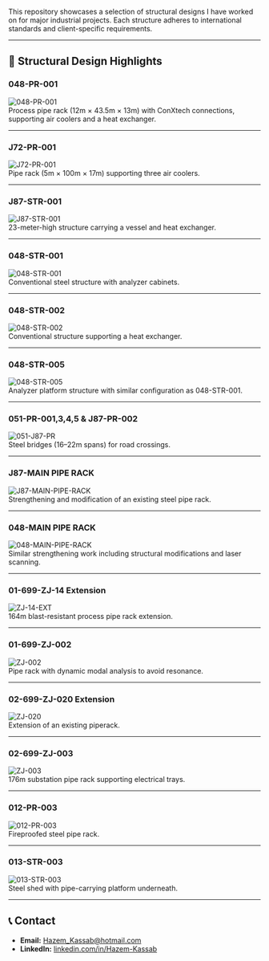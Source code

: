This repository showcases a selection of structural designs I have worked on for major industrial projects. Each structure adheres to international standards and client-specific requirements.

---

## 📂 Structural Design Highlights

### 048-PR-001  
![048-PR-001](https://github.com/Hazem-Kassab/Portfolio/blob/0b4660b7346bc7ace8d2bfd4fbefc6045dc3dd37/Portfolio_Hazem_Kassab/Slide1.jpg?raw=true)  
Process pipe rack (12m × 43.5m × 13m) with ConXtech connections, supporting air coolers and a heat exchanger.

---

### J72-PR-001  
![J72-PR-001](https://raw.githubusercontent.com/Hazem-Kassab/Portfolio/0b4660b7346bc7ace8d2bfd4fbefc6045dc3dd37/Portfolio_Hazem_Kassab/Slide2.jpg)  
Pipe rack (5m × 100m × 17m) supporting three air coolers.

---

### J87-STR-001  
![J87-STR-001](https://raw.githubusercontent.com/Hazem-Kassab/Portfolio/0b4660b7346bc7ace8d2bfd4fbefc6045dc3dd37/Portfolio_Hazem_Kassab/Slide3.jpg)  
23-meter-high structure carrying a vessel and heat exchanger.

---

### 048-STR-001  
![048-STR-001](https://raw.githubusercontent.com/Hazem-Kassab/Portfolio/0b4660b7346bc7ace8d2bfd4fbefc6045dc3dd37/Portfolio_Hazem_Kassab/Slide4.jpg)  
Conventional steel structure with analyzer cabinets.

---

### 048-STR-002  
![048-STR-002](https://raw.githubusercontent.com/Hazem-Kassab/Portfolio/0b4660b7346bc7ace8d2bfd4fbefc6045dc3dd37/Portfolio_Hazem_Kassab/Slide5.jpg)  
Conventional structure supporting a heat exchanger.

---

### 048-STR-005  
![048-STR-005](https://raw.githubusercontent.com/Hazem-Kassab/Portfolio/0b4660b7346bc7ace8d2bfd4fbefc6045dc3dd37/Portfolio_Hazem_Kassab/Slide6.jpg)  
Analyzer platform structure with similar configuration as 048-STR-001.

---

### 051-PR-001,3,4,5 & J87-PR-002  
![051-J87-PR](https://raw.githubusercontent.com/Hazem-Kassab/Portfolio/0b4660b7346bc7ace8d2bfd4fbefc6045dc3dd37/Portfolio_Hazem_Kassab/Slide7.jpg)  
Steel bridges (16–22m spans) for road crossings.

---

### J87-MAIN PIPE RACK  
![J87-MAIN-PIPE-RACK](https://raw.githubusercontent.com/Hazem-Kassab/Portfolio/0b4660b7346bc7ace8d2bfd4fbefc6045dc3dd37/Portfolio_Hazem_Kassab/Slide8.jpg)  
Strengthening and modification of an existing steel pipe rack.

---

### 048-MAIN PIPE RACK  
![048-MAIN-PIPE-RACK](https://raw.githubusercontent.com/Hazem-Kassab/Portfolio/0b4660b7346bc7ace8d2bfd4fbefc6045dc3dd37/Portfolio_Hazem_Kassab/Slide9.jpg)  
Similar strengthening work including structural modifications and laser scanning.

---

### 01-699-ZJ-14 Extension  
![ZJ-14-EXT](https://raw.githubusercontent.com/Hazem-Kassab/Portfolio/0b4660b7346bc7ace8d2bfd4fbefc6045dc3dd37/Portfolio_Hazem_Kassab/Slide10.jpg)  
164m blast-resistant process pipe rack extension.

---

### 01-699-ZJ-002  
![ZJ-002](https://raw.githubusercontent.com/Hazem-Kassab/Portfolio/0b4660b7346bc7ace8d2bfd4fbefc6045dc3dd37/Portfolio_Hazem_Kassab/Slide11.jpg)  
Pipe rack with dynamic modal analysis to avoid resonance.

---

### 02-699-ZJ-020 Extension  
![ZJ-020](https://raw.githubusercontent.com/Hazem-Kassab/Portfolio/0b4660b7346bc7ace8d2bfd4fbefc6045dc3dd37/Portfolio_Hazem_Kassab/Slide12.jpg)  
Extension of an existing piperack.

---

### 02-699-ZJ-003  
![ZJ-003](https://raw.githubusercontent.com/Hazem-Kassab/Portfolio/0b4660b7346bc7ace8d2bfd4fbefc6045dc3dd37/Portfolio_Hazem_Kassab/Slide13.jpg)  
176m substation pipe rack supporting electrical trays.

---

### 012-PR-003  
![012-PR-003](https://raw.githubusercontent.com/Hazem-Kassab/Portfolio/0b4660b7346bc7ace8d2bfd4fbefc6045dc3dd37/Portfolio_Hazem_Kassab/Slide14.jpg)  
Fireproofed steel pipe rack.

---

### 013-STR-003  
![013-STR-003](https://raw.githubusercontent.com/Hazem-Kassab/Portfolio/0b4660b7346bc7ace8d2bfd4fbefc6045dc3dd37/Portfolio_Hazem_Kassab/Slide15.jpg)  
Steel shed with pipe-carrying platform underneath.

---

## 📞 Contact

- **Email:** [Hazem_Kassab@hotmail.com](mailto:Hazem_Kassab@hotmail.com)
- **LinkedIn:** [linkedin.com/in/Hazem-Kassab](https://www.linkedin.com/in/hazem-kassab-0b0a1a93/)
